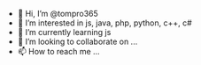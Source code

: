 - 👋 Hi, I’m @tompro365
- 👀 I’m interested in  js, java, php, python, c++, c#
- 🌱 I’m currently learning js
- 💞️ I’m looking to collaborate on ...
- 📫 How to reach me ...

<!---
tompro365/tompro365 is a ✨ special ✨ repository because its `README.md` (this file) appears on your GitHub profile.
You can click the Preview link to take a look at your changes.
--->
